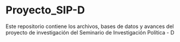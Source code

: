 # Proyecto_SIP-D
Este repositorio contiene los archivos, bases de datos y avances del proyecto de investigación del Seminario de Investigación Política - D
